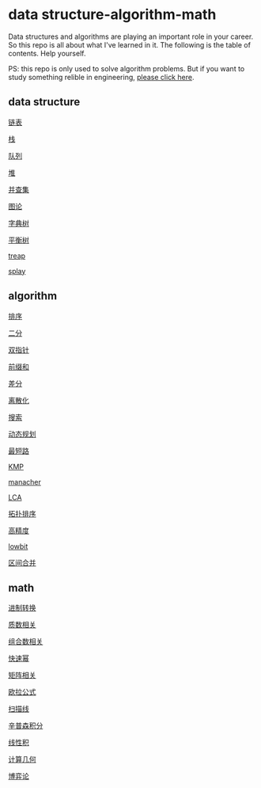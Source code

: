 # data structure-algorithm-math 
Data structures and algorithms are playing an important role in your career. So this repo is all about what I've learned in it. The following is the table of contents. Help yourself.

PS: this repo is only used to solve algorithm problems. But if you want to study something relible in engineering, [please click here](https://github.com/robotkkk/stable-structure-for-project).


## data structure
[链表](https://github.com/robotkkk/data-structure-and-algorithm/tree/main/data_structure/list)

[栈](https://github.com/robotkkk/data-structure-and-algorithm/tree/main/data_structure/stack)

[队列](https://github.com/robotkkk/data-structure-and-algorithm/tree/main/data_structure/queue)

[堆](https://github.com/robotkkk/data-structure-and-algorithm/tree/main/data_structure/heap)

[并查集](https://github.com/robotkkk/data-structure-and-algorithm/tree/main/data_structure/union_query_set)

[图论](https://github.com/robotkkk/data-structure-and-algorithm/tree/main/data_structure/graph/README.md)

[字典树](https://github.com/robotkkk/data-structure-and-algorithm/tree/main/data_structure/trie)

[平衡树]()

[treap](https://github.com/robotkkk/data-structure-and-algorithm/tree/main/data_structure/treap)

[splay](https://github.com/robotkkk/data-structure-and-algorithm/tree/main/data_structure/splay)


## algorithm
[排序](https://github.com/robotkkk/data-structure-and-algorithm/tree/main/algorithm/sort)

[二分](https://github.com/robotkkk/data-structure-and-algorithm/tree/main/algorithm/binary_search)

[双指针](https://github.com/robotkkk/data-structure-and-algorithm/tree/main/algorithm/two_points)

[前缀和](https://github.com/robotkkk/data-structure-and-algorithm/tree/main/algorithm/pre_sum)

[差分](https://github.com/robotkkk/data-structure-and-algorithm/tree/main/algorithm/diff)

[离散化](https://github.com/robotkkk/data-structure-and-algorithm/tree/main/algorithm/disc)

[搜索](https://github.com/robotkkk/data-structure-and-algorithm/tree/main/algorithm/search)

[动态规划](https://github.com/robotkkk/data-structure-and-algorithm/tree/main/algorithm/dp)

[最短路](https://github.com/robotkkk/data-structure-and-algorithm/blob/main/algorithm/graph/shortest_path.cpp)

[KMP](https://github.com/robotkkk/data-structure-and-algorithm/blob/main/algorithm/kmp/kmp.cpp)

[manacher](https://github.com/robotkkk/data-structure-and-algorithm/tree/main/algorithm/manacher)

[LCA](https://github.com/robotkkk/data-structure-and-algorithm/blob/main/algorithm/graph/lca.cpp)

[拓扑排序](https://github.com/robotkkk/data-structure-and-algorithm/blob/main/algorithm/graph/toposort.cpp)

[高精度](https://github.com/robotkkk/data-structure-and-algorithm/blob/main/algorithm/high_precision_calc/high_precision_calc.cpp)

[lowbit](https://github.com/robotkkk/data-structure-and-algorithm/tree/main/algorithm/lowbit)

[区间合并](https://github.com/robotkkk/data-structure-and-algorithm/tree/main/algorithm/merge_segs)

## math
[进制转换](https://github.com/robotkkk/data-structure-and-algorithm/tree/main/math/bin_coversion)

[质数相关](https://github.com/robotkkk/data-structure-and-algorithm/tree/main/math/prime)

[](https://github.com/robotkkk/data-structure-and-algorithm/tree/main/math/divisor)

[组合数相关](https://github.com/robotkkk/data-structure-and-algorithm/tree/main/math/combination_number)

[快速幂](https://github.com/robotkkk/data-structure-and-algorithm/tree/main/math/quick_pow)

[矩阵相关](https://github.com/robotkkk/data-structure-and-algorithm/tree/main/math/matrix)

[欧拉公式](https://github.com/robotkkk/data-structure-and-algorithm/tree/main/math/euler)

[扫描线](https://github.com/robotkkk/data-structure-and-algorithm/tree/main/math/scan_line)

[辛普森积分](https://github.com/robotkkk/data-structure-and-algorithm/tree/main/math/simpson)

[线性积](https://github.com/robotkkk/data-structure-and-algorithm/tree/main/math/liner_base)

[计算几何](https://github.com/robotkkk/data-structure-and-algorithm/tree/main/math/computational_geometry)

[博弈论](https://github.com/robotkkk/data-structure-and-algorithm/tree/main/math/game_theory)
